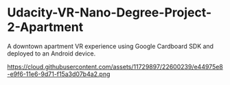 # Udacity-VR-Nano-Degree-Project-2-Apartment
A downtown apartment VR experience using Google Cardboard SDK and deployed to an Android device.


https://cloud.githubusercontent.com/assets/11729897/22600239/e44975e8-e9f6-11e6-9d71-f15a3d07b4a2.png
